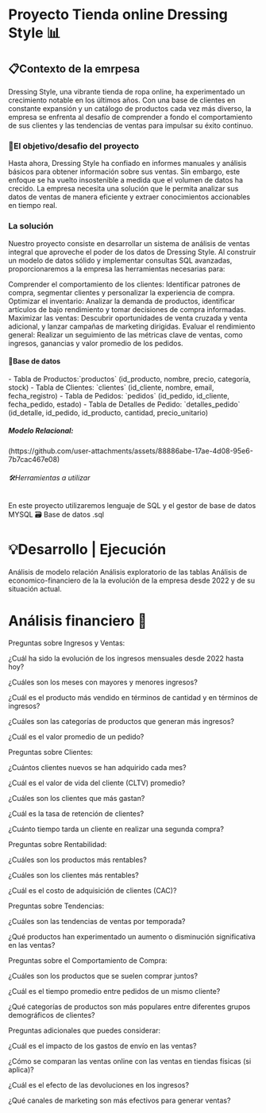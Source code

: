 <h1>Proyecto Tienda online Dressing Style 📊⁣ </h1>

<h2>📋Contexto de la emrpesa </h2> 
Dressing Style, una vibrante tienda de ropa online, ha experimentado un crecimiento notable en los últimos años. 
Con una base de clientes en constante expansión y un catálogo de productos cada vez más diverso,
la empresa se enfrenta al desafío de comprender a fondo el comportamiento de sus clientes y las tendencias de ventas para impulsar su éxito continuo. 

<h3>🎯El objetivo/desafio del proyecto </h3> 
Hasta ahora, Dressing Style ha confiado en informes manuales y análisis básicos para obtener información sobre sus ventas. 
Sin embargo, este enfoque se ha vuelto insostenible a medida que el volumen de datos ha crecido. 
La empresa necesita una solución que le permita analizar sus datos de ventas de manera eficiente y extraer conocimientos accionables en tiempo real.

<h3> La solución </h3>

Nuestro proyecto consiste en desarrollar un sistema de análisis de ventas integral que aproveche el poder de los datos de Dressing Style. 
Al construir un modelo de datos sólido y implementar consultas SQL avanzadas, proporcionaremos a la empresa las herramientas necesarias para:

Comprender el comportamiento de los clientes: Identificar patrones de compra, segmentar clientes y personalizar la experiencia de compra.
Optimizar el inventario: Analizar la demanda de productos, identificar artículos de bajo rendimiento y tomar decisiones de compra informadas.
Maximizar las ventas: Descubrir oportunidades de venta cruzada y venta adicional, y lanzar campañas de marketing dirigidas.
Evaluar el rendimiento general: Realizar un seguimiento de las métricas clave de ventas, como ingresos, ganancias y valor promedio de los pedidos.

<h4>📝Base de datos </h4> 
- Tabla de Productos:`productos` (id_producto, nombre, precio, categoría, stock)
- Tabla de Clientes: `clientes` (id_cliente, nombre, email, fecha_registro)
- Tabla de Pedidos: `pedidos` (id_pedido, id_cliente, fecha_pedido, estado)
- Tabla de Detalles de Pedido: `detalles_pedido` (id_detalle, id_pedido, id_producto, cantidad, precio_unitario)

<h5> Modelo Relacional: </h5>
(https://github.com/user-attachments/assets/88886abe-17ae-4d08-95e6-7b7cac467e08)

<h6> 🛠️Herramientas a utilizar  </h6>  En este proyecto utilizaremos lenguaje de SQL y el gestor de base de datos MYSQL 🗃️ Base de datos .sql

# 💡Desarrollo | Ejecución

Análisis de modelo relación
Análisis exploratorio de las tablas
Análisis de economico-financiero de la la evolución de la empresa desde 2022 y de su situación actual.

# Análisis financiero 💸

Preguntas sobre Ingresos y Ventas:

¿Cuál ha sido la evolución de los ingresos mensuales desde 2022 hasta hoy?

¿Cuáles son los meses con mayores y menores ingresos?

¿Cuál es el producto más vendido en términos de cantidad y en términos de ingresos?

¿Cuáles son las categorías de productos que generan más ingresos?

¿Cuál es el valor promedio de un pedido?

Preguntas sobre Clientes:

¿Cuántos clientes nuevos se han adquirido cada mes?

¿Cuál es el valor de vida del cliente (CLTV) promedio?

¿Cuáles son los clientes que más gastan?

¿Cuál es la tasa de retención de clientes?

¿Cuánto tiempo tarda un cliente en realizar una segunda compra?

Preguntas sobre Rentabilidad:

¿Cuáles son los productos más rentables?

¿Cuáles son los clientes más rentables?

¿Cuál es el costo de adquisición de clientes (CAC)?

Preguntas sobre Tendencias:

¿Cuáles son las tendencias de ventas por temporada?

¿Qué productos han experimentado un aumento o disminución significativa en las ventas?

Preguntas sobre el Comportamiento de Compra:

¿Cuáles son los productos que se suelen comprar juntos?

¿Cuál es el tiempo promedio entre pedidos de un mismo cliente?

¿Qué categorías de productos son más populares entre diferentes grupos demográficos de clientes?

Preguntas adicionales que puedes considerar:

¿Cuál es el impacto de los gastos de envío en las ventas?

¿Cómo se comparan las ventas online con las ventas en tiendas físicas (si aplica)?

¿Cuál es el efecto de las devoluciones en los ingresos?

¿Qué canales de marketing son más efectivos para generar ventas?

